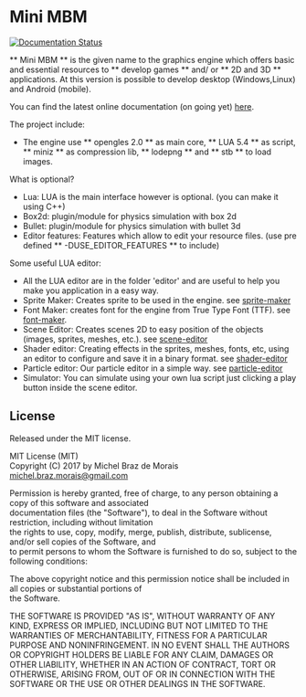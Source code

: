 # Mini MBM	

[![Documentation Status](https://mbm-documentation.readthedocs.io/en/latest/)](https://mbm-documentation.readthedocs.io/en/latest/)


** Mini MBM ** is the given name to the graphics engine which offers basic and essential resources to ** develop games ** and/ or ** 2D and 3D ** applications.
At this version is possible to develop desktop (Windows,Linux) and Android (mobile).

You can find the latest online documentation (on going yet) [here](https://mbm-documentation.readthedocs.io/en/latest/).


The project include:

- The engine use ** opengles 2.0 ** as main core, ** LUA 5.4 ** as script, ** miniz ** as compression lib,  ** lodepng ** and ** stb ** to load images. 

What is optional?

- Lua: LUA is the main interface however is optional. (you can make it using C++)
- Box2d:   plugin/module for physics simulation with box 2d
- Bullet:  plugin/module for physics simulation with bullet 3d
- Editor features: Features which allow to edit your resource files. (use pre defined ** -DUSE_EDITOR_FEATURES ** to include)

Some useful LUA editor:

- All the LUA editor are in the folder 'editor' and are useful to help you make you application in a easy way.
- Sprite Maker: Creates sprite to be used in the engine. see [sprite-maker](https://mbm-documentation.readthedocs.io/en/latest/editors.html#sprite-maker)
- Font Maker: creates font for the engine from True Type Font (TTF). see [font-maker](https://mbm-documentation.readthedocs.io/en/latest/editors.html#font-maker).
- Scene Editor: Creates scenes 2D to easy position of the objects (images, sprites, meshes, etc.). see [scene-editor](https://mbm-documentation.readthedocs.io/en/latest/editors.html#scene-editor-2d)
- Shader editor: Creating effects in the sprites, meshes, fonts, etc, using an editor to configure and save it in a binary format. see [shader-editor](https://mbm-documentation.readthedocs.io/en/latest/editors.html#shader-editor)
- Particle editor: Our particle editor in a simple way. see [particle-editor](https://mbm-documentation.readthedocs.io/en/latest/editors.html#particle-editor)
- Simulator: You can simulate using your own lua script just clicking a play button inside the scene editor.


## License

Released under the MIT license.

MIT License (MIT)                                                                                                     
Copyright (C) 2017 by Michel Braz de Morais  <michel.braz.morais@gmail.com>                                      
                                                                                                                      
Permission is hereby granted, free of charge, to any person obtaining a copy of this software and associated          
documentation files (the "Software"), to deal in the Software without restriction, including without limitation       
the rights to use, copy, modify, merge, publish, distribute, sublicense, and/or sell copies of the Software, and      
to permit persons to whom the Software is furnished to do so, subject to the following conditions:                    
                                                                                                                      
The above copyright notice and this permission notice shall be included in all copies or substantial portions of      
the Software.                                                                                                         
                                                                                                                      
THE SOFTWARE IS PROVIDED "AS IS", WITHOUT WARRANTY OF ANY KIND, EXPRESS OR IMPLIED, INCLUDING BUT NOT LIMITED TO THE  
WARRANTIES OF MERCHANTABILITY, FITNESS FOR A PARTICULAR PURPOSE AND NONINFRINGEMENT. IN NO EVENT SHALL THE AUTHORS OR 
COPYRIGHT HOLDERS BE LIABLE FOR ANY CLAIM, DAMAGES OR OTHER LIABILITY, WHETHER IN AN ACTION OF CONTRACT, TORT OR      
OTHERWISE, ARISING FROM, OUT OF OR IN CONNECTION WITH THE SOFTWARE OR THE USE OR OTHER DEALINGS IN THE SOFTWARE.